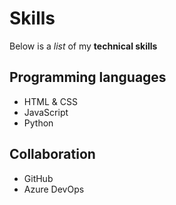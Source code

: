 # Skills #
Below is a _list_ of my **technical skills**

## Programming languages ##
- HTML & CSS
- JavaScript
- Python

## Collaboration ##
- GitHub
- Azure DevOps
